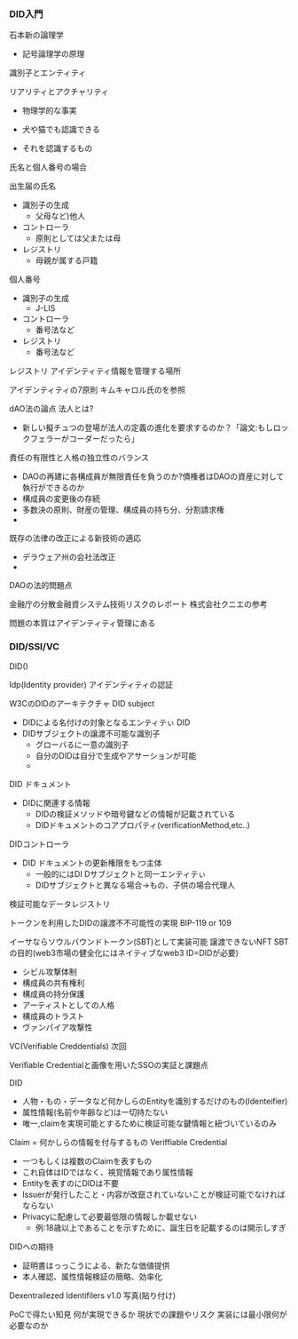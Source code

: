 ### DID入門

石本新の論理学
- 記号論理学の原理

識別子とエンティティ

リアリティとアクチャリティ
- 物理学的な事実
- 犬や猫でも認識できる

- それを認識するもの

氏名と個人番号の場合

出生届の氏名
- 識別子の生成
  - 父母など)他人
- コントローラ
  - 原則としては父または母
- レジストリ
  - 母親が属する戸籍

個人番号
- 識別子の生成
  - J-LIS
- コントローラ
  - 番号法など
- レジストリ
  - 番号法など

レジストリ
アイデンティティ情報を管理する場所

アイデンティティの7原則
キムキャロル氏のを参照

dAO法の論点
法人とは?
- 新しい擬チュつの登場が法人の定義の進化を要求するのか？「論文:もしロックフェラーがコーダーだったら」

責任の有限性と人格の独立性のバランス
- DAOの再建に各構成員が無限責任を負うのか?債権者はDAOの資産に対して執行ができるのか
- 構成員の変更後の存続
- 多数決の原則、財産の管理、構成員の持ち分、分割請求権
- 
既存の法律の改正による新技術の適応
- デラウェア州の会社法改正
- 
DAOの法的問題点

金融庁の分散金融資システム技術リスクのレポート
株式会社クニエの参考

問題の本質はアイデンティティ管理にある

### DID/SSI/VC
DID()

Idp(Identity provider)
アイデンティティの認証

W3CのDIDのアーキテクチャ
DID subject
- DIDによる名付けの対象となるエンティテぃ
DID
- DIDサブジェクトの譲渡不可能な識別子
  - グローバるに一意の識別子
  - 自分のDIDは自分で生成やアサーションが可能
  - 
DID ドキュメント
- DIDに関連する情報
  - DIDの検証メソッドや暗号鍵などの情報が記載されている
  - DIDドキュメントのコアプロパティ(verificationMethod,etc..)

DIDコントローラ
- DID ドキュメントの更新権限をもつ主体
  - 一般的にはDI Dサブジェクトと同一エンティテぃ
  - DIDサブジェクトと異なる場合→もの、子供の場合代理人

検証可能なデータレジストリ


トークンを利用したDIDの譲渡不不可能性の実現
BIP-119 or 109

イーサならソウルバウンドトークン(SBT)として実装可能
譲渡できないNFT
SBT の目的(web3市場の健全化にはネイティブなweb3 ID=DIDが必要)
- シビル攻撃体制
- 構成員の共有権利
- 構成員の持分保護
- アーティストとしての人格
- 構成員のトラスト
- ヴァンパイア攻撃性



VC(Verifiable Creddentials)
次回

Verifiable Credentialと画像を用いたSSOの実証と課題点

DID
- 人物・もの・データなど何かしらのEntityを識別するだけのもの(Identeifier)
- 属性情報(名前や年齢など)は一切持たない
- 唯一,claimを実現可能とするために検証可能な鍵情報と紐づいているのみ

Claim = 何かしらの情報を付与するもの
Veriffiable Credential
- 一つもしくは複数のClaimを表すもの
- これ自体はIDではなく、視覚情報であり属性情報
- Entityを表すのにDIDは不要
- Issuerが発行したこと・内容が改竄されていないことが検証可能でなければならない
- Privacyに配慮して必要最低限の情報しか載せない
  - 例:18歳以上であることを示すために、誕生日を記載するのは開示しすぎ

DIDへの期待
- 証明書はっっこうによる、新たな価値提供
- 本人確認、属性情報検証の簡略、効率化

Dexentrailezed Identifilers v1.0
写真(貼り付け)

PoCで得たい知見
何が実現できるか
現状での課題やリスク
実装には最小限何が必要なのか
